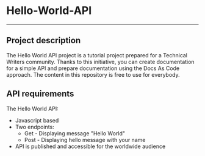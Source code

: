 # Hello-World-API

---

## Project description

The Hello World API project is a tutorial project prepared for a Technical Writers community. Thanks to this initiative, you can create documentation for a simple API and prepare documentation using the Docs As Code approach. The content in this repository is free to use for everybody.

## API requirements

The Hello World API:

- Javascript based
- Two endpoints:
  - Get - Displaying message "Hello World"
  - Post - Displaying hello message with your name
- API is published and accessible for the worldwide audience
